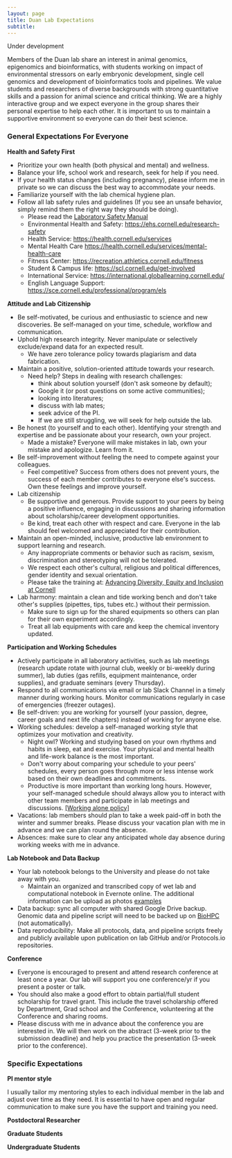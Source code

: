 ```yaml
---
layout: page
title: Duan Lab Expectations
subtitle: 
---
```


Under development 

Members of the Duan lab share an interest in animal genomics, epigenomics and bioinformatics, with students working on impact of environmental stressors on early embryonic development, single cell genomics and development of bioinformatics tools and pipelines. We value students and researchers of diverse backgrounds with strong quantitative skills and a passion for animal science and critical thinking. We are a highly interactive group and we expect everyone in the group shares their personal expertise to help each other. It is important to us to maintain a supportive environment so everyone can do their best science. 

### General Expectations For Everyone

**Health and Safety First**

* Prioritize your own health (both physical and mental) and wellness.
* Balance your life, school work and research, seek for help if you need.   
* If your health status changes (including pregnancy), please inform me in private so we can discuss the best way to accommodate your needs.
* Familiarize yourself with the lab chemical hygiene plan.
* Follow all lab safety rules and guidelines (If you see an unsafe behavior, simply remind them the right way they should be doing).  
	* Please read the [Laboratory Safety Manual](https://ehs.cornell.edu/book/export/html/237)
	* Environmental Health and Safety: <https://ehs.cornell.edu/research-safety>
	* Health Service: <https://health.cornell.edu/services>
	* Mental Health Care <https://health.cornell.edu/services/mental-health-care>
	* Fitness Center: <https://recreation.athletics.cornell.edu/fitness>
	* Student & Campus life: <https://scl.cornell.edu/get-involved> 
	* International Service: <https://international.globallearning.cornell.edu/>
	* English Language Support: <https://sce.cornell.edu/professional/program/els>

**Attitude and Lab Citizenship**

* Be self-motivated, be curious and enthusiastic to science and new discoveries. Be self-managed on your time, schedule, workflow and communication.  
* Uphold high research integrity. Never manipulate or selectively exclude/expand data for an expected result. 
	* We have zero tolerance policy towards plagiarism and data fabrication.
* Maintain a positive, solution-oriented attitude towards your research.
	* Need help? Steps in dealing with research challenges: 
		* think about solution yourself (don't ask someone by default);
		* Google it (or post questions on some active communities);
		* looking into literatures; 
		* discuss with lab mates; 
		* seek advice of the PI. 
		* If we are still struggling, we will seek for help outside the lab.   
* Be honest (to yourself and to each other). Identifying your strength and expertise and be passionate about your research, own your project. 
	* Made a mistake? Everyone will make mistakes in lab, own your mistake and apologize. Learn from it.  
* Be self-improvement without feeling the need to compete against your colleagues.  
	* Feel competitive? Success from others does not prevent yours, the success of each member contributes to everyone else's success. Own these feelings and improve yourself. 
* Lab citizenship
	* Be supportive and generous. Provide support to your peers by being a positive influence, engaging in discussions and sharing information about scholarship/career development opportunities.  
	* Be kind, treat each other with respect and care. Everyone in the lab should feel welcomed and appreciated for their contribution. 
* Maintain an open-minded, inclusive, productive lab environment to support learning and research. 
	* Any inappropriate comments or behavior such as racism, sexism, discrimination and stereotyping will not be tolerated. 
	* We respect each other's cultural, religious and political differences, gender identity and sexual orientation.   
	* Please take the training at: [Advancing Diversity, Equity and Inclusion at Cornell](https://hr.cornell.edu/our-culture-diversity/diversity-inclusion/advancing-diversity-equity-and-inclusion-cornell)
* Lab harmony: maintain a clean and tide working bench and don't take other's supplies (pipettes, tips, tubes etc.) without their permission. 
	* Make sure to sign up for the shared equipments so others can plan for their own experiment accordingly. 
	* Treat all lab equipments with care and keep the chemical inventory updated. 


**Participation and Working Schedules**

* Actively participate in all laboratory activities, such as lab meetings (research update rotate with journal club, weekly or bi-weekly during summer), lab duties (gas refills, equipment maintenance, order supplies), and graduate seminars (every Thursday).
* Respond to all communications via email or lab Slack Channel in a timely manner during working hours. Monitor communications regularly in case of emergencies (freezer outages).	
* Be self-driven: you are working for yourself (your passion, degree, career goals and next life chapters) instead of working for anyone else. 
* Working schedules: develop a self-managed working style that optimizes your motivation and creativity. 
	* Night owl? Working and studying based on your own rhythms and habits in sleep, eat and exercise. Your physical and mental health and life-work balance is the most important.   
	* Don't worry about comparing your schedule to your peers' schedules, every person goes through more or less intense work based on their own deadlines and commitments. 
	* Productive is more important than working long hours. However, your self-managed schedule should always allow you to interact with other team members and participate in lab meetings and discussions. [[Working alone policy]](https://ehs.cornell.edu/research-safety/chemical-safety/laboratory-safety-manual/chapter-4-administrative-controls/47)   
* Vacations: lab members should plan to take a week paid-off in both the winter and summer breaks. Please discuss your vacation plan with me in advance and we can plan round the absence. 
* Absences: make sure to clear any anticipated whole day absence during working weeks with me in advance. 


**Lab Notebook and Data Backup**

* Your lab notebook belongs to the University and please do not take away with you. 
	* Maintain an organized and transcribed copy of wet lab and computational notebook in Evernote online. The additional information can be upload as photos [examples](https://journals.sagepub.com/doi/pdf/10.1177/2211068212471834)  
* Data backup: sync all computer with shared Google Drive backup. Genomic data and pipeline script will need to be backed up on [BioHPC](https://biohpc.cornell.edu/lab/guides/hosted_servers_on_BioHPC.pdf) (not automatically).  
* Data reproducibility: Make all protocols, data, and pipeline scripts freely and publicly available upon publication on lab GitHub and/or Protocols.io repositories. 

**Conference**

* Everyone is encouraged to present and attend research conference at least once a year. Our lab will support you one conference/yr if you present a poster or talk. 
* You should also make a good effort to obtain partial/full student scholarship for travel grant. This include the travel scholarship offered by Department, Grad school and the Conference, volunteering at the Conference and sharing rooms. 
* Please discuss with me in advance about the conference you are interested in. We will then work on the abstract (3-week prior to the submission deadline) and help you practice the presentation (3-week prior to the conference). 



### Specific Expectations
 
  
**PI mentor style**  

I usually tailor my mentoring styles to each individual member in the lab and adjust over time as they need. It is essential to have open and regular communication to make sure you have the support and training you need. 

  
**Postdoctoral Researcher** 



**Graduate Students** 



**Undergraduate Students** 

